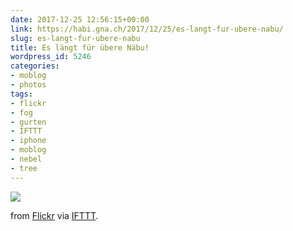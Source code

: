 ```yaml
---
date: 2017-12-25 12:56:15+00:00
link: https://habi.gna.ch/2017/12/25/es-langt-fur-ubere-nabu/
slug: es-langt-fur-ubere-nabu
title: Es längt für übere Näbu!
wordpress_id: 5246
categories:
- moblog
- photos
tags:
- flickr
- fog
- gurten
- IFTTT
- iphone
- moblog
- nebel
- tree
---
```


![](http://ift.tt/2BMYeOG)  

  

from [Flickr](http://ift.tt/2zs1KIb) via [IFTTT](http://ift.tt/1c4nCfM).
